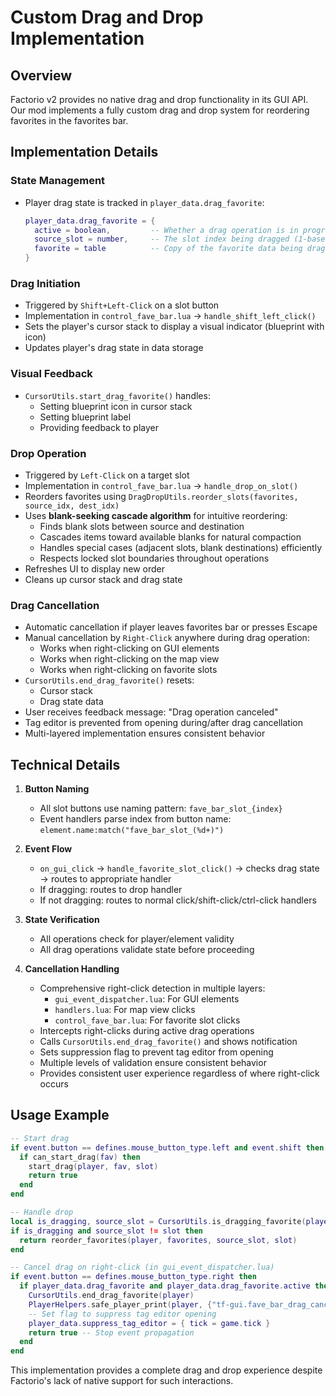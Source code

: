# Custom Drag and Drop Implementation

## Overview

Factorio v2 provides no native drag and drop functionality in its GUI API. Our mod implements a fully custom drag and drop system for reordering favorites in the favorites bar.

## Implementation Details

### State Management
- Player drag state is tracked in `player_data.drag_favorite`:
  ```lua
  player_data.drag_favorite = {
    active = boolean,         -- Whether a drag operation is in progress
    source_slot = number,     -- The slot index being dragged (1-based)
    favorite = table          -- Copy of the favorite data being dragged
  }
  ```

### Drag Initiation 
- Triggered by `Shift+Left-Click` on a slot button
- Implementation in `control_fave_bar.lua` -> `handle_shift_left_click()`
- Sets the player's cursor stack to display a visual indicator (blueprint with icon)
- Updates player's drag state in data storage

### Visual Feedback
- `CursorUtils.start_drag_favorite()` handles:
  - Setting blueprint icon in cursor stack
  - Setting blueprint label
  - Providing feedback to player

### Drop Operation
- Triggered by `Left-Click` on a target slot
- Implementation in `control_fave_bar.lua` -> `handle_drop_on_slot()`
- Reorders favorites using `DragDropUtils.reorder_slots(favorites, source_idx, dest_idx)`
- Uses **blank-seeking cascade algorithm** for intuitive reordering:
  - Finds blank slots between source and destination
  - Cascades items toward available blanks for natural compaction
  - Handles special cases (adjacent slots, blank destinations) efficiently
  - Respects locked slot boundaries throughout operations
- Refreshes UI to display new order
- Cleans up cursor stack and drag state

### Drag Cancellation
- Automatic cancellation if player leaves favorites bar or presses Escape
- Manual cancellation by `Right-Click` anywhere during drag operation:
  - Works when right-clicking on GUI elements
  - Works when right-clicking on the map view
  - Works when right-clicking on favorite slots
- `CursorUtils.end_drag_favorite()` resets:
  - Cursor stack
  - Drag state data
- User receives feedback message: "Drag operation canceled"
- Tag editor is prevented from opening during/after drag cancellation
- Multi-layered implementation ensures consistent behavior

## Technical Details

1. **Button Naming**
   - All slot buttons use naming pattern: `fave_bar_slot_{index}`
   - Event handlers parse index from button name: `element.name:match("fave_bar_slot_(%d+)")`

2. **Event Flow**
   - `on_gui_click` -> `handle_favorite_slot_click()` -> checks drag state -> routes to appropriate handler
   - If dragging: routes to drop handler
   - If not dragging: routes to normal click/shift-click/ctrl-click handlers

3. **State Verification**
   - All operations check for player/element validity
   - All drag operations validate state before proceeding

4. **Cancellation Handling**
   - Comprehensive right-click detection in multiple layers:
     - `gui_event_dispatcher.lua`: For GUI elements
     - `handlers.lua`: For map view clicks
     - `control_fave_bar.lua`: For favorite slot clicks
   - Intercepts right-clicks during active drag operations
   - Calls `CursorUtils.end_drag_favorite()` and shows notification
   - Sets suppression flag to prevent tag editor from opening
   - Multiple levels of validation ensure consistent behavior
   - Provides consistent user experience regardless of where right-click occurs

## Usage Example

```lua
-- Start drag
if event.button == defines.mouse_button_type.left and event.shift then
  if can_start_drag(fav) then
    start_drag(player, fav, slot)
    return true
  end
end

-- Handle drop
local is_dragging, source_slot = CursorUtils.is_dragging_favorite(player)
if is_dragging and source_slot != slot then
  return reorder_favorites(player, favorites, source_slot, slot)
end

-- Cancel drag on right-click (in gui_event_dispatcher.lua)
if event.button == defines.mouse_button_type.right then
  if player_data.drag_favorite and player_data.drag_favorite.active then
    CursorUtils.end_drag_favorite(player)
    PlayerHelpers.safe_player_print(player, {"tf-gui.fave_bar_drag_canceled"})
    -- Set flag to suppress tag editor opening
    player_data.suppress_tag_editor = { tick = game.tick }
    return true -- Stop event propagation
  end
end
```

This implementation provides a complete drag and drop experience despite Factorio's lack of native support for such interactions.
